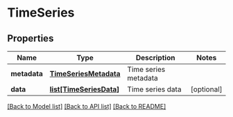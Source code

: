 # TimeSeries

## Properties
Name | Type | Description | Notes
------------ | ------------- | ------------- | -------------
**metadata** | [**TimeSeriesMetadata**](TimeSeriesMetadata.md) | Time series metadata | 
**data** | [**list[TimeSeriesData]**](TimeSeriesData.md) | Time series data | [optional] 

[[Back to Model list]](../README.md#documentation-for-models) [[Back to API list]](../README.md#documentation-for-api-endpoints) [[Back to README]](../README.md)


